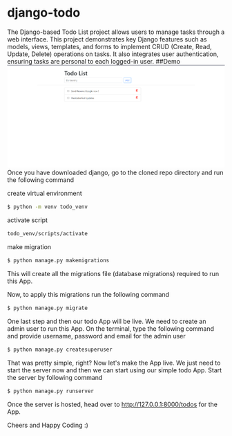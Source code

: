 # django-todo
 The Django-based Todo List project allows users to manage tasks through a web interface. This project demonstrates key Django features such as models, views, templates, and forms to implement CRUD (Create, Read, Update, Delete) operations on tasks. It also integrates user authentication, ensuring tasks are personal to each logged-in user.
##Demo
<br>
![image](https://github.com/ramajan-tahashildar/Todo_list_Django/blob/b1d40edcea8c091b9b3663ee81d6fed1aed7a8f9/Assets/TODO.png)
Once you have downloaded django, go to the cloned repo directory and run the following command

create virtual environment
```bash
$ python -m venv todo_venv
```
activate script
```bash
todo_venv/scripts/activate
```
 make migration 
```bash
$ python manage.py makemigrations
```

This will create all the migrations file (database migrations) required to run this App.

Now, to apply this migrations run the following command
```bash
$ python manage.py migrate
```

One last step and then our todo App will be live. We need to create an admin user to run this App. On the terminal, type the following command and provide username, password and email for the admin user
```bash
$ python manage.py createsuperuser
```

That was pretty simple, right? Now let's make the App live. We just need to start the server now and then we can start using our simple todo App. Start the server by following command

```bash
$ python manage.py runserver
```


Once the server is hosted, head over to http://127.0.0.1:8000/todos for the App.

Cheers and Happy Coding :)
